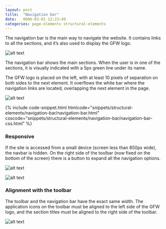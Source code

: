 ```yaml
---
layout: post
title:  "Navigation bar"
date:   0006-03-01 12:23:49
categories: page-elements structural-elements
---
```


The navigation bar is the main way to navigate the website. It contains links to all the sections,
and it’s also used to display the GFW logo.

![alt text][navbar]

The navigation bar shows the main sections. When the user is in one of the sections, it is visually
indicated with a 5px green line under its name.

The GFW logo is placed on the left, with at least 10 pixels of separation on both sides to the next element.
It overflows the white bar where the navigation links are located, overlapping the next element in the page.

![alt text][navbar-meassures]

<div id="code-snippet-box1" class="code-snippet-box">
  {% include code-snippet.html htmlcode="snippets/structural-elements/navigation-bar/navigation-bar.html" csscode="snippets/structural-elements/navigation-bar/navigation-bar-css.html" %}
</div>

### Responsive

If the site is accessed from a small device (screen less than 850px wide), the navbar is hidden. On the right
side of the toolbar (now fixed on the bottom of the screen) there is a button to expand all the navigation options.

![alt text][navbar-mobile]

![alt text][navbar-mobile-open]

### Alignment with the toolbar

The toolbar and the navigation bar have the exact same width. The application icons on the toolbar must be aligned to
the left side of the GFW logo, and the section titles must be aligned to the right side of the toolbar.

![alt text][navbar-alignment]


[navbar]: /gfw-style-guides/images/posts/structural-elements/navigation-bar/05-01-navbar.png "navbar"
[navbar-meassures]: /gfw-style-guides/images/posts/structural-elements/navigation-bar/05-02-navbar-meassures.png "navbar meassures"
[navbar-mobile]: /gfw-style-guides/images/posts/structural-elements/navigation-bar/05-03-navbar-mobile.png "navbar mobile"
[navbar-mobile-open]: /gfw-style-guides/images/posts/structural-elements/navigation-bar/05-04-navbar-mobile-open.png "navbar mobile open"
[navbar-alignment]: /gfw-style-guides/images/posts/structural-elements/navigation-bar/05-05-navbar-alignment.png "navbar aligment"
